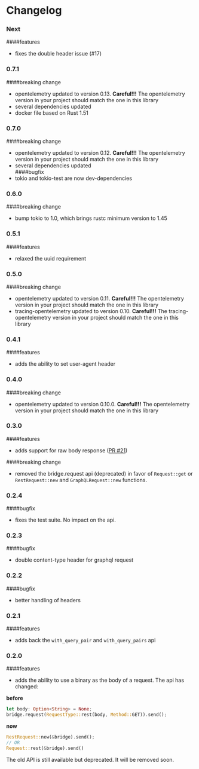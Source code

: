 # Changelog

### Next
####features
- fixes the double header issue (#17)

### 0.7.1
####breaking change
- opentelemetry updated to version 0.13. **Careful!!!** The opentelemetry version in your project should match the one in this library
- several dependencies updated
- docker file based on Rust 1.51

### 0.7.0
####breaking change
- opentelemetry updated to version 0.12. **Careful!!!** The opentelemetry version in your project should match the one in this library
- several dependencies updated    
####bugfix
- tokio and tokio-test are now dev-dependencies

### 0.6.0
####breaking change
- bump tokio to 1.0, which brings rustc minimum version to 1.45

### 0.5.1
####features
- relaxed the uuid requirement

### 0.5.0
####breaking change
- opentelemetry updated to version 0.11. **Careful!!!** The opentelemetry version in your project should match the one in this library
- tracing-opentelemetry updated to version 0.10. **Careful!!!** The tracing-opentelemetry version in your project should match the one in this library

### 0.4.1
####features
- adds the ability to set user-agent header

### 0.4.0
####breaking change
- opentelemetry updated to version 0.10.0. **Careful!!!** The opentelemetry version in your project should match the one in this library

### 0.3.0
####features
- adds support for raw body response ([PR #21](https://github.com/primait/bridge.rs/pull/21))

####breaking change
- removed the bridge.request api (deprecated) in favor of `Request::get` or `RestRequest::new` and `GraphQLRequest::new` functions.

### 0.2.4
####bugfix
- fixes the test suite. No impact on the api.

### 0.2.3
####bugfix
- double content-type header for graphql request

### 0.2.2
####bugfix
- better handling of headers

### 0.2.1
####features
- adds back the `with_query_pair` and `with_query_pairs` api

### 0.2.0
####features
- adds the ability to use a binary as the body of a request. The api has changed:

**before**
```rust
let body: Option<String> = None;
bridge.request(RequestType::rest(body, Method::GET)).send();
```

**now**

```rust
RestRequest::new(&bridge).send();
// OR
Request::rest(&bridge).send()
```

The old API is still available but deprecated. It will be removed soon.
